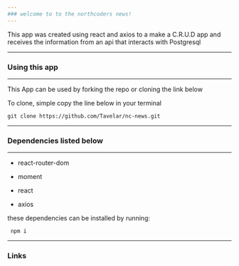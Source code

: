 ```yaml
---
### welcome to to the northcoders news!
---
```


This app was created using react and axios to a make a C.R.U.D app and receives the information
from an api that interacts with Postgresql

---

### Using this app

---

This App can be used by forking the repo or cloning the link below

To clone, simple copy the line below in your terminal

```
git clone https://github.com/Tavelar/nc-news.git
```

---

### Dependencies listed below

---

- react-router-dom

- moment

- react

- axios

these dependencies can be installed by running:

```
 npm i
```

---

### Links
